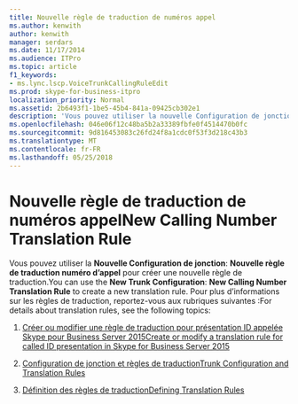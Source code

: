 ```yaml
---
title: Nouvelle règle de traduction de numéros appel
ms.author: kenwith
author: kenwith
manager: serdars
ms.date: 11/17/2014
ms.audience: ITPro
ms.topic: article
f1_keywords:
- ms.lync.lscp.VoiceTrunkCallingRuleEdit
ms.prod: skype-for-business-itpro
localization_priority: Normal
ms.assetid: 2b6493f1-1be5-45b4-841a-09425cb302e1
description: 'Vous pouvez utiliser la nouvelle Configuration de jonction : nouvel appel de numéro de règle de traduction pour créer une nouvelle règle de traduction. Pour plus d’informations sur les règles de traduction, reportez-vous aux rubriques suivantes :'
ms.openlocfilehash: 046e06f12c48ba5b2a33389fbfe0f4514470b0fc
ms.sourcegitcommit: 9d816453083c26fd24f8a1cdc0f53f3d218c43b3
ms.translationtype: MT
ms.contentlocale: fr-FR
ms.lasthandoff: 05/25/2018
---
```

# <a name="new-calling-number-translation-rule"></a><span data-ttu-id="bb3b5-104">Nouvelle règle de traduction de numéros appel</span><span class="sxs-lookup"><span data-stu-id="bb3b5-104">New Calling Number Translation Rule</span></span>
 
<span data-ttu-id="bb3b5-105">Vous pouvez utiliser la **Nouvelle Configuration de jonction**: **Nouvelle règle de traduction numéro d’appel** pour créer une nouvelle règle de traduction.</span><span class="sxs-lookup"><span data-stu-id="bb3b5-105">You can use the **New Trunk Configuration**: **New Calling Number Translation Rule** to create a new translation rule.</span></span> <span data-ttu-id="bb3b5-106">Pour plus d’informations sur les règles de traduction, reportez-vous aux rubriques suivantes :</span><span class="sxs-lookup"><span data-stu-id="bb3b5-106">For details about translation rules, see the following topics:</span></span>
  
1. [<span data-ttu-id="bb3b5-107">Créer ou modifier une règle de traduction pour présentation ID appelée Skype pour Business Server 2015</span><span class="sxs-lookup"><span data-stu-id="bb3b5-107">Create or modify a translation rule for called ID presentation in Skype for Business Server 2015</span></span>](../../../deploy/deploy-enterprise-voice/called-id-presentation-rules.md)
    
2. [<span data-ttu-id="bb3b5-108">Configuration de jonction et règles de traduction</span><span class="sxs-lookup"><span data-stu-id="bb3b5-108">Trunk Configuration and Translation Rules</span></span>](http://technet.microsoft.com/library/0c339511-a185-484e-94f0-dbe918b7e48a.aspx)
    
3. [<span data-ttu-id="bb3b5-109">Définition des règles de traduction</span><span class="sxs-lookup"><span data-stu-id="bb3b5-109">Defining Translation Rules</span></span>](http://technet.microsoft.com/library/4f6b975a-77e6-474c-9171-b139d84138c2.aspx)
    

